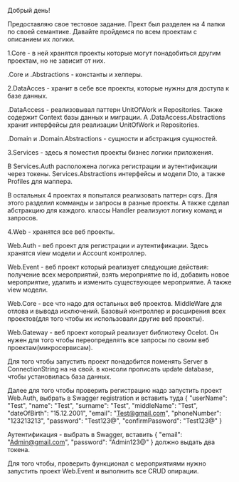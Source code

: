 Добрый день!

Предоставляю свое тестовое задание.
Прект был разделен на 4 папки по своей семантике.
Давайте пройдемся по всем проектам с описанием их логики.

1.Core - в ней хранятся проекты которые могут понадобиться другим проектам, но не зависит от них.

.Core и .Abstractions - константы и хелперы.

2.DataAcces - хранит в себе все проекты, которые нужны для доступа к базе данных.

.DataAccess - реализовывал паттерн UnitOfWork и Repositories. Также содержит Context базы данных и миграции.
A .DataAccess.Abstractions хранит интерфейсы для реализации UnitOfWork и Repositories.

.Domain и .Domain.Abstractions - сущности и абстракция сущностей.

3.Services - здесь я поместил проекты бизнес логики приложения.

В Services.Auth расположена логика регистрации и аутентификации через токены. Services.Abstractions интерфейсы и модели Dto, а также Profiles для маппера.

В остальных 4 проектах я попытался реализовать паттерн cqrs. Для этого разделил комманды и запросы в разные проекты. А также сделал абстракцию для каждого.
классы Handler реализуют логику команд и запросов.


4.Web - хранятся все веб проекты.

Web.Auth - веб проект для регистрации и аутентификации. Здесь хранятся view модели и Account контроллер.

Web.Event - веб проект который реализует следующие действия: получение всех мероприятий, взять мероприятие по id, добавить новое мероприятие, удалить и изменить существующее мероприятие.
А также view модели.

Web.Core - все что надо для остальных веб проектов. MiddleWare для отлова и вывода исключений. Базовый контроллер и расширения всех проектов(для того чтобы их использовали другие веб проекты).

Web.Gateway - веб проект который реализует библиотеку Ocelot. Он нужен для того чтобы переопределять все запросы по своим веб проектам(микросервисам).

Для того чтобы запустить проект понадобится поменять Server в ConnectionString на на свой. в консоли прописать update database, чтобы установилась база данных.

Далее для того чтобы проверить регистрацию надо запустить проект Web.Auth, выбрать в Swagger registration и вставить туда
{
"userName": "Test",
"name": "Test",
"surname": "Test",
"middleName": "Test",
"dateOfBirth": "15.12.2001",
"email": "Test@gmail.com",
"phoneNumber": "123213213",
"password": "Test123@",
"confirmPassword": "Test123@"
}


Аутентификация - выбрать в Swagger, вставить 
{
"email": "Admin@gmail.com",
"password": "Admin123@"
}
 должно выдать два токена.
 
Для того чтобы, проверить функционал с мероприятиями нужно запустить проект Web.Event и выполнить все CRUD опирации.






